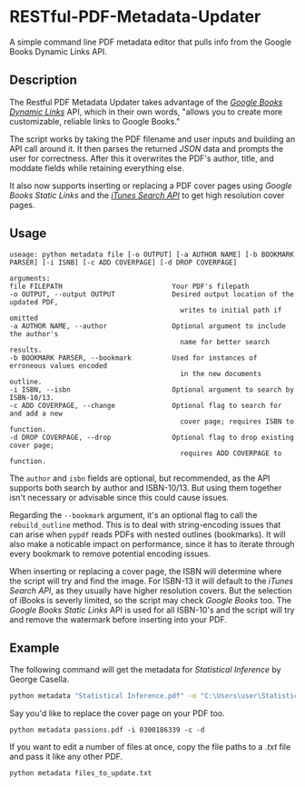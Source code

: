 # RESTful-PDF-Metadata-Updater
A simple command line PDF metadata editor that pulls info from the Google Books Dynamic Links API.

## Description

The Restful PDF Metadata Updater takes advantage of the [_Google Books Dynamic Links_](https://developers.google.com/books/docs/dynamic-links) API, which in their own words, "allows you to create more customizable, reliable links to Google Books."

The script works by taking the PDF filename and user inputs and building an API call around it. It then parses the returned _JSON_ data and prompts the user for correctness. After this it overwrites the PDF's author, title, and moddate fields while retaining everything else.

It also now supports inserting or replacing a PDF cover pages using _Google Books Static Links_ and the [_iTunes Search API_](https://developer.apple.com/library/archive/documentation/AudioVideo/Conceptual/iTuneSearchAPI/index.html) to get high resolution cover pages.

## Usage
```
useage: python metadata file [-o OUTPUT] [-a AUTHOR NAME] [-b BOOKMARK PARSER] [-i ISNB] [-c ADD COVERPAGE] [-d DROP COVERPAGE]

arguments:
file FILEPATH                           Your PDF's filepath
-o OUTPUT, --output OUTPUT              Desired output location of the updated PDF,
                                          writes to initial path if omitted
-a AUTHOR NAME, --author                Optional argument to include the author's
                                          name for better search results.
-b BOOKMARK PARSER, --bookmark          Used for instances of erroneous values encoded
                                          in the new documents outline.
-i ISBN, --isbn                         Optional argument to search by ISBN-10/13.
-c ADD COVERPAGE, --change              Optional flag to search for and add a new          
                                          cover page; requires ISBN to function. 
-d DROP COVERPAGE, --drop               Optional flag to drop existing cover page;
                                          requires ADD COVERPAGE to function.
```

The `author` and `isbn` fields are optional, but recommended, as the API supports both search by author and ISBN-10/13. But using them together isn't necessary or advisable since this could cause issues.

Regarding the `--bookmark` argument, it's an optional flag to call the `rebuild_outline` method. This is to deal with string-encoding issues that can arise when `pypdf` reads PDFs with nested outlines (bookmarks). It will also make a noticable impact on performance, since it has to iterate through every bookmark to remove potential encoding issues.

When inserting or replacing a cover page, the ISBN will determine where the script will try and find the image. For ISBN-13 it will default to the _iTunes Search API_, as they usually have higher resolution covers. But the selection of iBooks is severly limited, so the script may check _Google Books_ too. The _Google Books Static Links_ API is used for all ISBN-10's and the script will try and remove the watermark before inserting into your PDF.

## Example
The following command will get the metadata for _Statistical Inference_ by George Casella.
```sh
python metadata "Statistical Inference.pdf" -o "C:\Users\user\Statistical Inference.pdf" -a "George Casella"
```
Say you'd like to replace the cover page on your PDF too.
```
python metadata passions.pdf -i 0300186339 -c -d
```
If you want to edit a number of files at once, copy the file paths to a _.txt_ file and pass it like any other PDF.
```sh
python metadata files_to_update.txt
```
